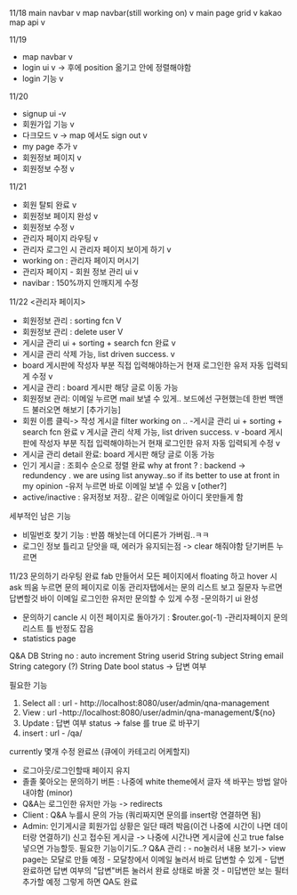 11/18
main navbar v
map navbar(still working on) v
main page grid v
kakao map api v

11/19
- map navbar v
- login ui v -> 후에 position 옮기고 안에 정렬해야함
- login 기능 v

11/20
- signup ui -v
- 회원가입 기능 v
- 다크모드 v
-> map 에서도 sign out v
- my page 추가 v
- 회원정보 페이지 v
- 회원정보 수정 v

11/21
- 회원 탈퇴 완료 v
- 회원정보 페이지 완성 v
- 회원정보 수정 v
- 관리자 페이지 라우팅 v
- 관리자 로그인 시 관리자 페이지 보이게 하기 v
- working on :  관리자 페이지 머시기
- 관리자 페이지 - 회원 정보 관리 ui v
- navibar : 150%까지 안깨지게 수정

11/22
<관리자 페이지>
- 회원정보 관리 : sorting fcn V
- 회원정보 관리 : delete user V
- 게시글 관리 ui + sorting + search fcn 완료 v
- 게시글 관리 삭제 가능, list driven success. v
- board 게시판에 작성자 부분 직접 입력해야하는거 현재 로그인한 유저 자동 입력되게 수정 v
- 게시글 관리 : board 게시판 해당 글로 이동 가능
- 회원정보 관리: 이메일 누르면 mail 보낼 수 있게.. 보드에선 구현했는데 한번 백앤드 불러오면 해보기 [추가기능] 
- 회원 이름 클릭-> 작성 게시글 filter working on ..
-게시글 관리 ui + sorting + search fcn 완료 v
게시글 관리 삭제 가능, list driven success. v
-board 게시판에 작성자 부분 직접 입력해야하는거 현재 로그인한 유저 자동 입력되게 수정 v
- 게시글 관리 detail 완료: board 게시판 해당 글로 이동 가능
- 인기 게시글 : 조회수 순으로 정렬 완료
why at front ? : backend -> redundency . we are using list anyway..so if its better to use at front in my opinion
-유저 누르면 바로 이메일 보낼 수 있음 v [other?]
- active/inactive : 유저정보 저장.. 같은 이메일로 아이디 못만들게 함


세부적인 남은 기능
- 비밀번호 찾기 기능 : 반쯤 해놧는데 어디론가 가버림..ㅋㅋ
- 로그인 정보 틀리고 닫앗을 때, 에러가 유지되는점 -> clear 해줘야함 닫기버튼 누르면


11/23
문의하기 라우팅 완료
fab 만들어서 모든 페이지에서 floating 하고 hover 시 ask 띄움
누르면 문의 페이지로 이동
관리자탭에서는 문의 리스트 보고 질문자 누르면 답변할것 바이 이메일
로그인한 유저만 문의할 수 있게 수정
-문의하기 ui 완성
- 문의하기 cancle 시 이전 페이지로 돌아가기  : $router.go(-1)
-관리자페이지 문의 리스트 틀 반정도 잡음
- statistics page

Q&A DB
String no : auto increment
String userid
String subject
String email
String category (?)
String Date
bool status -> 답변 여부

필요한 기능
1. Select all : url - http://localhost:8080/user/admin/qna-management
2. View : url -http://localhost:8080/user/admin/qna-management/${no}
3. Update : 답변 여부 status -> false 를 true 로 바꾸기
4. insert : url - /qa/

currently 몇개 수정 완료쓰 (큐에이 카테고리 어케할지)
- 로그아웃/로그인할때 페이지 유지
- 졸졸 쫒아오는 문의하기 버튼 : 나중에 white theme에서 글자 색 바꾸는 방법 알아내야함 (minor)
- Q&A는 로그인한 유저만 가능 -> redirects
- Client : Q&A 누를시 문의 가능 (쿼리짜지면 문의를 insert랑 연결하면 됨)
- Admin: 
	인기게시글
	회원가입 상황은 일단 때려 박음(이건 나중에 시간이 나면 데이터랑 연결하기)
	신고 접수된 게시글 -> 나중에 시간나면 게시글에 신고 true false 넣으면 가능할듯. 필요한 기능이기도..?
	Q&A 관리 : 
		- no눌러서 내용 보기-> view page는 모달로 만들 예정
		- 모달창에서 이메일 눌러서 바로 답변할 수 있게
		- 답변 완료하면 답변 여부의 "답변"버튼 눌러서 완료 상태로 바꿀 것
		- 미답변만 보는 필터 추가할 예정
그렇게 하면 QA도 완료

